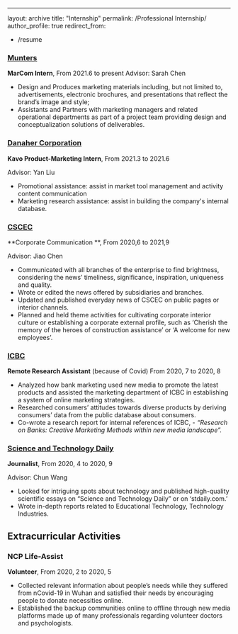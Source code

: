 ---
layout: archive
title: "Internship"
permalink: /Professional Internship/
author_profile: true
redirect_from:

  - /resume

### [Munters](https://www.munters.com/) 

**MarCom Intern**, From 2021.6 to present
Advisor: Sarah Chen
- Design and Produces marketing materials including, but not limited to, advertisements, electronic brochures, and presentations that reflect the brand’s image and style; 
- Assistants and Partners with marketing managers and related operational departments as part of a project team providing design and conceptualization solutions of deliverables. 

### [Danaher Corporation](https://www.danaher.com/)

**Kavo Product-Marketing Intern**, From 2021.3 to 2021.6

Advisor: Yan Liu

- Promotional assistance: assist in market tool management and activity content communication 
- Marketing research assistance: assist in building the company's internal database. 

### [CSCEC](https://en.wikipedia.org/wiki/China_State_Construction_Engineering)

**Corporate Communication **, From 2020,6 to 2021,9

Advisor: Jiao Chen

- Communicated with all branches of the enterprise to find brightness, considering the news’ timeliness, significance, inspiration, uniqueness and quality. 
- Wrote or edited the news offered by subsidiaries and branches. 
- Updated and published everyday news of CSCEC on public pages or interior channels. 
- Planned and held theme activities for cultivating corporate interior culture or establishing a corporate external profile, such as ‘Cherish the memory of the heroes of construction assistance’ or ‘A welcome for new employees’. 

### [ICBC ](https://www.icbc.com.cn/ICBC/en/default.htm)

**Remote Research Assistant** (because of Covid)  From 2020, 7 to 2020, 8

- Analyzed how bank marketing used new media to promote the latest products and assisted the marketing department of ICBC in establishing a system of online marketing strategies. 
- Researched consumers’ attitudes towards diverse products by deriving consumers’ data from the public database about consumers. 
- Co-wrote a research report for internal references of ICBC, - *“Research on Banks: Creative Marketing Methods within new media landscape”.* 

### [Science and Technology Daily](https://en.wikipedia.org/wiki/Science_and_Technology_Daily)

**Journalist**, From 2020, 4 to 2020, 9

 Advisor: Chun Wang

- Looked for intriguing spots about technology and published high-quality scientific essays on “Science and Technology Daily” or on ‘stdaily.com.’
- Wrote in-depth reports related to Educational Technology, Technology Industries. 

## Extracurricular Activities 

###  NCP Life-Assist 

**Volunteer**, From 2020, 2 to 2020, 5

- Collected relevant information about people’s needs while they suffered from nCovid-19 in Wuhan and satisfied their needs by encouraging people to donate necessities online. 
- Established the backup communities online to offline through new media platforms made up of many professionals regarding volunteer doctors and psychologists. 

